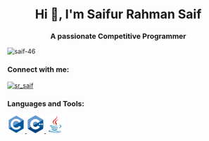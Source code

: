 <h1 align="center">Hi 👋, I'm Saifur Rahman Saif</h1>
<h3 align="center">A passionate Competitive Programmer</h3>

<p align="left"> <img src="https://komarev.com/ghpvc/?username=saif-46&label=Profile%20views&color=0e75b6&style=flat" alt="saif-46" /> </p>



<h3 align="left">Connect with me:</h3>
<p align="left">
<a href="https://codeforces.com/profile/sr_saif" target="blank"><img align="center" src="https://raw.githubusercontent.com/rahuldkjain/github-profile-readme-generator/master/src/images/icons/Social/codeforces.svg" alt="sr_saif" height="30" width="40" /></a>
</p>

<h3 align="left">Languages and Tools:</h3>
<p align="left"> <a href="https://www.cprogramming.com/" target="_blank" rel="noreferrer"> <img src="https://raw.githubusercontent.com/devicons/devicon/master/icons/c/c-original.svg" alt="c" width="40" height="40"/> </a> <a href="https://www.w3schools.com/cpp/" target="_blank" rel="noreferrer"> <img src="https://raw.githubusercontent.com/devicons/devicon/master/icons/cplusplus/cplusplus-original.svg" alt="cplusplus" width="40" height="40"/> </a> <a href="https://www.java.com" target="_blank" rel="noreferrer"> <img src="https://raw.githubusercontent.com/devicons/devicon/master/icons/java/java-original.svg" alt="java" width="40" height="40"/> </a> </p>


